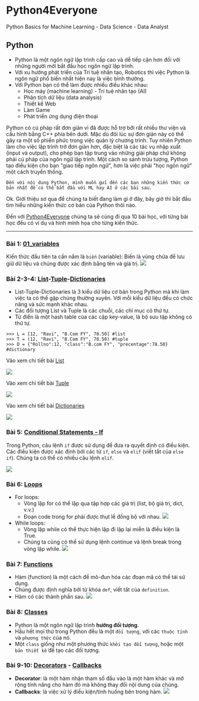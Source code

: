 # Python4Everyone
Python Basics for Machine Learning - Data Science - Data Analyst

## Python

- Python là một ngôn ngữ lập trình cấp cao và dễ tiếp cận hơn đối với những người mới bắt đầu học ngôn ngữ lập trình.
- Với xu hướng phát triển của Trí tuệ nhân tạo, Robotics thì việc Python là ngôn ngữ phổ biến nhất hiện nay là việc bình thường.
- Với Python bạn có thể làm được nhiều điều khác nhau:
  +  Học máy (machine learning) - Trí tuệ nhân tạo (AI)
  +  Phân tích dữ liệu (data analysis)
  +  Thiết kế Web 
  +  Làm Game
  +  Phát triển ứng dụng điện thoại

Python có cú pháp rất đơn giản vì đã được hỗ trợ bỡi rất nhiều thư viện và cấu hình bằng C++ phía bên dưới. Mặc dù đôi lúc sự đơn giản này có thể gây ra một số phiền phức trong việc quản lý chương trình. Tuy nhiên Python làm cho việc lập trình trở đơn giản hơn, đặc biệt là các tác vụ nhập xuất (input và output), cho phép bạn tập trung vào những giải pháp chứ không phải cú pháp của ngôn ngữ lập trình. Một cách so sánh trừu tượng, Python tạo điều kiện cho bạn "giao tiếp ngôn ngữ", hơn là việc phải "học ngôn ngữ" một cách truyền thống.

```
Đến với nội dung Python, mình muốn gửi đến các bạn những kiến thức cơ bản nhất để có thể bắt đầu với ML hay AI ở các bài sau.
```
Ok. Giới thiệu sơ qua để chúng ta biết đang làm gì ở đây, bây giờ thì bắt đầu tìm hiểu những kiến thức cơ bản của Python thôi nào.

Đến với [Python4Everyone](https://kysukysu.github.io/Python4Everyone/) chúng ta sẽ cùng đi qua 10 bài học, với từng bài học đều có ví dụ và hình minh họa cho từng kiến thức.
_____________
### Bài 1: [01_variables](/Python/01_variables.ipynb)

Kiến thức đầu tiên ta cần nắm là `biến` (variable): Biến là vùng chứa để lưu giữ dữ liệu và chúng được xác định bằng tên và giá trị.
[![](Python/img/variables_slide.png)](/Python/01_variables.ipynb)

### Bài 2-3-4: [List](/Python/02_list.ipynb)-[Tuple](/Python/03_tuples.ipynb)-[Dictionaries](/Python/04_dictionaries.ipynb)
- List-Tuple-Dictionaries là 3 kiểu dữ liệu cơ bản trong Python mà khi làm việc ta có thể gặp chúng thường xuyên. Với mỗi kiểu dữ liệu đều có chức năng và sức mạnh khác nhau.
- Các đối tượng List và Tuple là các chuỗi, các chỉ mục có thứ tự.
- Từ điển là một hash table của các cặp key-value, là bộ sưu tập không có thứ tự.
```
>>> L = [12, "Ravi", "B.Com FY", 78.50] #list
>>> T = (12, "Ravi", "B.Com FY", 78.50) #tuple
>>> D = {"Rollno":12, "class":"B.com FY", "precentage":78.50} #dictionary
```
Vào xem chi tiết bài [List](/Python/02_list.ipynb)

[![](/Python/img/indexing.png)](/Python/02_list.ipynb)

Vào xem chi tiết bài [Tuple](/Python/03_tuples.ipynb)

[![](/Python/img/tuplesinpython.png)](/Python/03_tuples.ipynb)

Vào xem chi tiết bài [Dictionaries](/Python/04_dictionaries.ipynb)

[![](/Python/img/dictionaries.png)](/Python/04_dictionaries.ipynb)

### Bài 5: [Conditional Statements - If](/Python/05_conditional_Statements.ipynb)
Trong Python, câu lệnh `if` được sử dụng để đưa ra quyết định có điều kiện. Các điều kiện được xác định bởi các từ `if`, `else` và `elif` (viết tắt của `else if`). Chúng ta có thể có nhiều câu lệnh `elif`. 

[![](/Python/img/if.png)](/Python/05_conditional_Statements.ipynb)

### Bài 6: [Loops](/Python/06_loops.ipynb)
- For loops:
  + Vòng lặp for có thể lặp qua tập hợp các giá trị (list, bộ giá trị, dict, v.v.)
  + Đoạn code trong for phải được thụt lề đồng bộ với nhau.
[![](/Python/img/while.png)](/Python/06_loops.ipynb)
- While loops:
  + Vòng lặp while có thể thực hiện lặp đi lặp lại miễn là điều kiện là True.
  + Chúng ta cũng có thể sử dụng lệnh continue và lệnh break trong vòng lặp while.
[![](/Python/img/for.png)](/Python/06_loops.ipynb)

### Bài 7: [Functions](/Python/07_functions.ipynb)
- Hàm (function) là một cách để mô-đun hóa các đoạn mã có thể tái sử dụng. 
- Chúng được định nghĩa bởi từ khóa `def`, viết tắt của `definition`.
- Hàm có các thành phần sau.
[![](/Python/img/functions.png)](/Python/07_functions.ipynb)

### Bài 8: [Classes](/Python/08_classes.ipynb)
- Python là một ngôn ngữ lập trình **hướng đối tượng**.
- Hầu hết mọi thứ trong Python đều là một `đối tượng`, với các `thuộc tính` và `phương thức` của nó.
- Một `class` giống như một phương thức `khởi tạo đối tượng`, hoặc một `bản thiết kế` để tạo các đối tượng.

### Bài 9-10:  [Decorators](/Python/09_decorators1.ipynb) - [Callbacks](/Python/10_decorators2.ipynb)
- **Decorator**: là một hàm nhận tham số đầu vào là một hàm khác và mở rộng tính năng cho hàm đó mà không thay đổi nội dung của chúng.
- **Callbacks**: là việc xử lý điều kiện/tình huống bên trong hàm.
[![](/Python/img/decorators.png)](/Python/09_decorators1.ipynb) 

